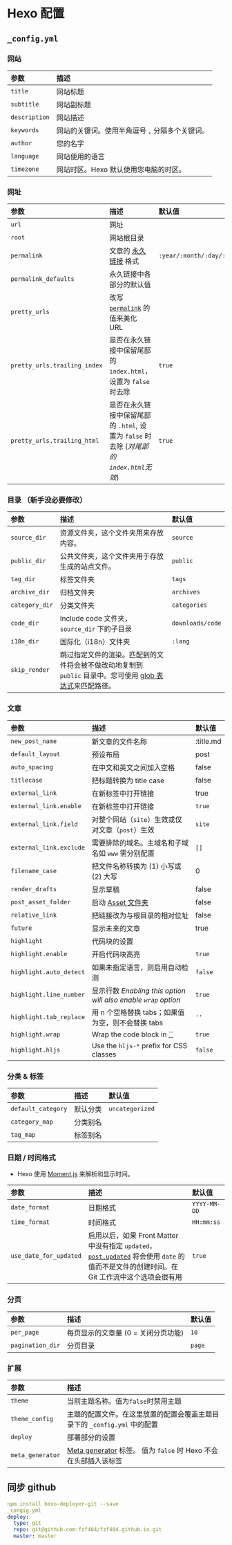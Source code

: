 <!--
title: 02-Hexo配置
sort:
-->

# Hexo 配置

## `_config.yml`

### 网站

| 参数          | 描述                                            |
| :------------ | :---------------------------------------------- |
| `title`       | 网站标题                                        |
| `subtitle`    | 网站副标题                                      |
| `description` | 网站描述                                        |
| `keywords`    | 网站的关键词。使用半角逗号 `,` 分隔多个关键词。 |
| `author`      | 您的名字                                        |
| `language`    | 网站使用的语言                                  |
| `timezone`    | 网站时区。Hexo 默认使用您电脑的时区。           |

### 网址

| 参数                         | 描述                                                                                    | 默认值                      |
| :--------------------------- | :-------------------------------------------------------------------------------------- | :-------------------------- |
| `url`                        | 网址                                                                                    |                             |
| `root`                       | 网站根目录                                                                              |                             |
| `permalink`                  | 文章的 [永久链接](https://hexo.io/zh-cn/docs/permalinks) 格式                           | `:year/:month/:day/:title/` |
| `permalink_defaults`         | 永久链接中各部分的默认值                                                                |                             |
| `pretty_urls`                | 改写 [`permalink`](https://hexo.io/zh-cn/docs/variables) 的值来美化 URL                 |                             |
| `pretty_urls.trailing_index` | 是否在永久链接中保留尾部的 `index.html`，设置为 `false` 时去除                          | `true`                      |
| `pretty_urls.trailing_html`  | 是否在永久链接中保留尾部的 `.html`, 设置为 `false` 时去除 (_对尾部的 `index.html`无效_) | `true`                      |

### 目录 （新手没必要修改）

| 参数           | 描述                                                                                                                                                                   | 默认值           |
| :------------- | :--------------------------------------------------------------------------------------------------------------------------------------------------------------------- | :--------------- |
| `source_dir`   | 资源文件夹，这个文件夹用来存放内容。                                                                                                                                   | `source`         |
| `public_dir`   | 公共文件夹，这个文件夹用于存放生成的站点文件。                                                                                                                         | `public`         |
| `tag_dir`      | 标签文件夹                                                                                                                                                             | `tags`           |
| `archive_dir`  | 归档文件夹                                                                                                                                                             | `archives`       |
| `category_dir` | 分类文件夹                                                                                                                                                             | `categories`     |
| `code_dir`     | Include code 文件夹，`source_dir` 下的子目录                                                                                                                           | `downloads/code` |
| `i18n_dir`     | 国际化（i18n）文件夹                                                                                                                                                   | `:lang`          |
| `skip_render`  | 跳过指定文件的渲染。匹配到的文件将会被不做改动地复制到 `public` 目录中。您可使用 [glob 表达式](https://github.com/micromatch/micromatch#extended-globbing)来匹配路径。 |                  |

### 文章

| 参数                    | 描述                                                                                         | 默认值    |
| :---------------------- | :------------------------------------------------------------------------------------------- | :-------- |
| `new_post_name`         | 新文章的文件名称                                                                             | :title.md |
| `default_layout`        | 预设布局                                                                                     | post      |
| `auto_spacing`          | 在中文和英文之间加入空格                                                                     | false     |
| `titlecase`             | 把标题转换为 title case                                                                      | false     |
| `external_link`         | 在新标签中打开链接                                                                           | true      |
| `external_link.enable`  | 在新标签中打开链接                                                                           | `true`    |
| `external_link.field`   | 对整个网站（`site`）生效或仅对文章（`post`）生效                                             | `site`    |
| `external_link.exclude` | 需要排除的域名。主域名和子域名如 `www` 需分别配置                                            | `[]`      |
| `filename_case`         | 把文件名称转换为 (1) 小写或 (2) 大写                                                         | 0         |
| `render_drafts`         | 显示草稿                                                                                     | false     |
| `post_asset_folder`     | 启动 [Asset 文件夹](https://hexo.io/zh-cn/docs/asset-folders)                                | false     |
| `relative_link`         | 把链接改为与根目录的相对位址                                                                 | false     |
| `future`                | 显示未来的文章                                                                               | true      |
| `highlight`             | 代码块的设置                                                                                 |           |
| `highlight.enable`      | 开启代码块高亮                                                                               | `true`    |
| `highlight.auto_detect` | 如果未指定语言，则启用自动检测                                                               | `false`   |
| `highlight.line_number` | 显示行数 _Enabling this option will also enable `wrap` option_                               | `true`    |
| `highlight.tab_replace` | 用 n 个空格替换 tabs；如果值为空，则不会替换 tabs                                            | `''`      |
| `highlight.wrap`        | Wrap the code block in [``](https://developer.mozilla.org/en-US/docs/Web/HTML/Element/table) | `true`    |
| `highlight.hljs`        | Use the `hljs-*` prefix for CSS classes                                                      | `false`   |

### 分类 & 标签

| 参数               | 描述     | 默认值          |
| :----------------- | :------- | :-------------- |
| `default_category` | 默认分类 | `uncategorized` |
| `category_map`     | 分类别名 |                 |
| `tag_map`          | 标签别名 |                 |

### 日期 / 时间格式

- Hexo 使用 [Moment.js](http://momentjs.com/) 来解析和显示时间。

| 参数                   | 描述                                                                                                                                                                                         | 默认值       |
| :--------------------- | :------------------------------------------------------------------------------------------------------------------------------------------------------------------------------------------- | :----------- |
| `date_format`          | 日期格式                                                                                                                                                                                     | `YYYY-MM-DD` |
| `time_format`          | 时间格式                                                                                                                                                                                     | `HH:mm:ss`   |
| `use_date_for_updated` | 启用以后，如果 Front Matter 中没有指定 `updated`， [`post.updated`](https://hexo.io/zh-cn/docs/variables#页面变量) 将会使用 `date` 的值而不是文件的创建时间。在 Git 工作流中这个选项会很有用 | `true`       |

### 分页

| 参数             | 描述                                | 默认值 |
| :--------------- | :---------------------------------- | :----- |
| `per_page`       | 每页显示的文章量 (0 = 关闭分页功能) | `10`   |
| `pagination_dir` | 分页目录                            | `page` |

### 扩展

| 参数             | 描述                                                                                                                                   |
| :--------------- | :------------------------------------------------------------------------------------------------------------------------------------- |
| `theme`          | 当前主题名称。值为`false`时禁用主题                                                                                                    |
| `theme_config`   | 主题的配置文件。在这里放置的配置会覆盖主题目录下的 `_config.yml` 中的配置                                                              |
| `deploy`         | 部署部分的设置                                                                                                                         |
| `meta_generator` | [Meta generator](https://developer.mozilla.org/zh-CN/docs/Web/HTML/Element/meta#属性) 标签。 值为 `false` 时 Hexo 不会在头部插入该标签 |

## 同步 github

```yaml
npm install hexo-deployer-git --save
_congig.yml
deploy:
  type: git
  repo: git@github.com:fzf404/fzf404.github.io.git
  master: master
```
